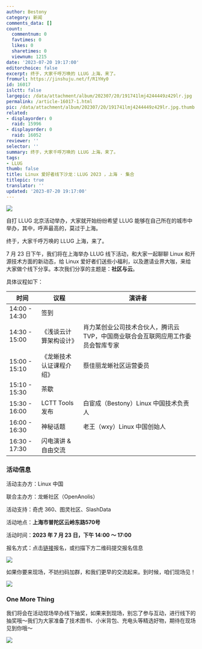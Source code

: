 ```yaml
---
author: Bestony
category: 新闻
comments_data: []
count:
  commentnum: 0
  favtimes: 0
  likes: 0
  sharetimes: 0
  viewnum: 1215
date: '2023-07-20 19:17:00'
editorchoice: false
excerpt: 终于，大家千呼万唤的 LLUG 上海，来了。
fromurl: https://jinshuju.net/f/R1YHy0
id: 16017
islctt: false
largepic: /data/attachment/album/202307/20/191741lmj4244449z429lr.jpg
permalink: /article-16017-1.html
pic: /data/attachment/album/202307/20/191741lmj4244449z429lr.jpg.thumb.jpg
related:
- displayorder: 0
  raid: 15996
- displayorder: 0
  raid: 16052
reviewer: ''
selector: ''
summary: 终于，大家千呼万唤的 LLUG 上海，来了。
tags:
- LLUG
thumb: false
title: Linux 爱好者线下沙龙：LLUG 2023 ，上海 · 集合
titlepic: true
translator: ''
updated: '2023-07-20 19:17:00'
---
```


![](/data/attachment/album/202307/20/191741lmj4244449z429lr.jpg)


自打 LLUG 北京活动举办，大家就开始纷纷希望 LLUG 能够在自己所在的城市中举办，其中，呼声最高的，莫过于上海。


终于，大家千呼万唤的 LLUG 上海，来了。


7 月 23 日下午，我们将在上海举办 LLUG 线下活动，和大家一起聊聊 Linux 和开源技术方面的新动态，给 Linux 爱好者们送些小福利，以及邀请业界大咖，来给大家做个线下分享。本次我们分享的主题是：**社区与云**。


具体议程如下：




| 时间 | 议程 | 演讲者 |
| --- | --- | --- |
| 14:00 - 14:30 | 签到 |  |
| 14:30 - 15:00 | 《浅谈云计算架构设计》 | 肖力某创业公司技术合伙人，腾讯云 TVP，中国商业联合会互联网应用工作委员会智库专家 |
|  15:00 - 15:10 | 《龙蜥技术认证课程介绍》 | 蔡佳丽龙蜥社区运营委员 |
| 15:10 - 15:30 | 茶歇  |  |
| 15:30 - 16:00 | LCTT Tools 发布 | 白宦成（Bestony）Linux 中国技术负责人 |
| 16:00 - 16:30 | 神秘话题 | 老王（wxy）Linux 中国创始人  |
| 16:30 - 17:30 | 闪电演讲 & 自由交流 |  |


### 活动信息


活动主办方：Linux 中国


联合主办方：龙蜥社区（OpenAnolis）


活动支持：奇虎 360、图灵社区、SlashData


活动地点：**上海市普陀区云岭东路570号** 


活动时间：**2023 年 7 月 23 日，下午 14:00 ～ 17:00**


报名方式：点击[链接](https://jinshuju.net/f/R1YHy0)报名，或扫描下方二维码提交报名信息


![](/data/attachment/album/202307/20/190748syfty66848ai8dld.png)


如果你要来现场，不妨扫码加群，和我们更早的交流起来。到时候，咱们现场见！


![](/data/attachment/album/202307/20/190730qvqgv1ovp910bcnu.jpg)


### One More Thing


我们将会在活动现场举办线下抽奖，如果来到现场，别忘了参与互动，进行线下的抽奖哦～我们为大家准备了技术图书、小米背包、充电头等精选好物，期待在现场见到你哦～ 


![](/data/attachment/album/202307/20/190714z2ffavh5q0ksaa02.jpg)